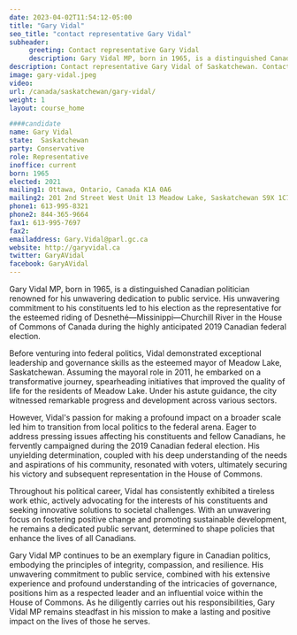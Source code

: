 ```yaml
---
date: 2023-04-02T11:54:12-05:00
title: "Gary Vidal"
seo_title: "contact representative Gary Vidal"
subheader:
     greeting: Contact representative Gary Vidal
     description: Gary Vidal MP, born in 1965, is a distinguished Canadian politician renowned for his unwavering dedication to public service.
description: Contact representative Gary Vidal of Saskatchewan. Contact information for Gary Vidal includes email address, phone number, and mailing address.
image: gary-vidal.jpeg
video:
url: /canada/saskatchewan/gary-vidal/
weight: 1
layout: course_home

####candidate
name: Gary Vidal
state:	Saskatchewan
party: Conservative
role: Representative
inoffice: current
born: 1965
elected: 2021
mailing1: Ottawa, Ontario, Canada K1A 0A6
mailing2: 201 2nd Street West Unit 13 Meadow Lake, Saskatchewan S9X 1C7
phone1: 613-995-8321
phone2: 844-365-9664
fax1: 613-995-7697
fax2:
emailaddress: Gary.Vidal@parl.gc.ca
website: http://garyvidal.ca
twitter: GaryAVidal
facebook: GaryAVidal
---
```


Gary Vidal MP, born in 1965, is a distinguished Canadian politician renowned for his unwavering dedication to public service. His unwavering commitment to his constituents led to his election as the representative for the esteemed riding of Desnethé—Missinippi—Churchill River in the House of Commons of Canada during the highly anticipated 2019 Canadian federal election.

Before venturing into federal politics, Vidal demonstrated exceptional leadership and governance skills as the esteemed mayor of Meadow Lake, Saskatchewan. Assuming the mayoral role in 2011, he embarked on a transformative journey, spearheading initiatives that improved the quality of life for the residents of Meadow Lake. Under his astute guidance, the city witnessed remarkable progress and development across various sectors.

However, Vidal's passion for making a profound impact on a broader scale led him to transition from local politics to the federal arena. Eager to address pressing issues affecting his constituents and fellow Canadians, he fervently campaigned during the 2019 Canadian federal election. His unyielding determination, coupled with his deep understanding of the needs and aspirations of his community, resonated with voters, ultimately securing his victory and subsequent representation in the House of Commons.

Throughout his political career, Vidal has consistently exhibited a tireless work ethic, actively advocating for the interests of his constituents and seeking innovative solutions to societal challenges. With an unwavering focus on fostering positive change and promoting sustainable development, he remains a dedicated public servant, determined to shape policies that enhance the lives of all Canadians.

Gary Vidal MP continues to be an exemplary figure in Canadian politics, embodying the principles of integrity, compassion, and resilience. His unwavering commitment to public service, combined with his extensive experience and profound understanding of the intricacies of governance, positions him as a respected leader and an influential voice within the House of Commons. As he diligently carries out his responsibilities, Gary Vidal MP remains steadfast in his mission to make a lasting and positive impact on the lives of those he serves.
